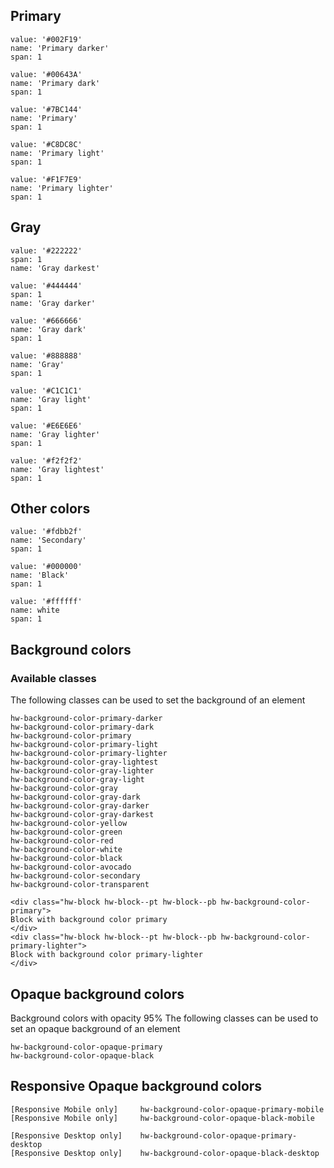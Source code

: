 ## Primary

```color
value: '#002F19'
name: 'Primary darker'
span: 1
```
```color
value: '#00643A'
name: 'Primary dark'
span: 1
```
```color
value: '#7BC144'
name: 'Primary'
span: 1
```
```color
value: '#C8DC8C'
name: 'Primary light'
span: 1
```
```color
value: '#F1F7E9'
name: 'Primary lighter'
span: 1
```

## Gray

```color
value: '#222222'
span: 1
name: 'Gray darkest'
```
```color
value: '#444444'
span: 1
name: 'Gray darker'
```
```color
value: '#666666'
name: 'Gray dark'
span: 1
```
```color
value: '#888888'
name: 'Gray'
span: 1
```
```color
value: '#C1C1C1'
name: 'Gray light'
span: 1
```
```color
value: '#E6E6E6'
name: 'Gray lighter'
span: 1
```
```color
value: '#f2f2f2'
name: 'Gray lightest'
span: 1
```


## Other colors
```color
value: '#fdbb2f'
name: 'Secondary'
span: 1
```
```color
value: '#000000'
name: 'Black'
span: 1
```
```color
value: '#ffffff'
name: white
span: 1
```
## Background colors
### Available classes
The following classes can be used to set the background of an element
```code
hw-background-color-primary-darker                     
hw-background-color-primary-dark
hw-background-color-primary
hw-background-color-primary-light
hw-background-color-primary-lighter
hw-background-color-gray-lightest
hw-background-color-gray-lighter
hw-background-color-gray-light
hw-background-color-gray
hw-background-color-gray-dark
hw-background-color-gray-darker
hw-background-color-gray-darkest
hw-background-color-yellow
hw-background-color-green
hw-background-color-red
hw-background-color-white
hw-background-color-black
hw-background-color-avocado
hw-background-color-secondary
hw-background-color-transparent
```

```html|span-4
<div class="hw-block hw-block--pt hw-block--pb hw-background-color-primary">
Block with background color primary
</div>
<div class="hw-block hw-block--pt hw-block--pb hw-background-color-primary-lighter">
Block with background color primary-lighter
</div>
```

## Opaque background colors
Background colors with opacity 95%
The following classes can be used to set an opaque background of an element
```code
hw-background-color-opaque-primary
hw-background-color-opaque-black
```

## Responsive Opaque background colors
```code
[Responsive Mobile only]     hw-background-color-opaque-primary-mobile
[Responsive Mobile only]     hw-background-color-opaque-black-mobile

[Responsive Desktop only]    hw-background-color-opaque-primary-desktop
[Responsive Desktop only]    hw-background-color-opaque-black-desktop
```
